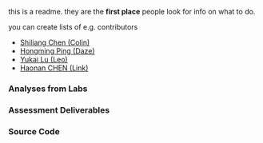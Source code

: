 this is a readme. they are the __first place__ people look for info on what to do. 

you can create lists of e.g. contributors
- [Shiliang Chen (Colin)](contributors/scysc1.md)
- [Hongming Ping (Daze)](contributors/daze.md)
- [Yukai Lu (Leo)](contributors/scyyl6.md)
- [Haonan CHEN (Link)](contributors/Link.md)

### Analyses from Labs


### Assessment Deliverables


### Source Code

